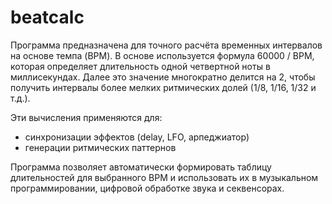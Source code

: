 # beatcalc

Программа предназначена для точного расчёта временных интервалов на основе темпа (BPM).
В основе используется формула 60000 / BPM, которая определяет длительность одной четвертной ноты в миллисекундах. Далее это значение многократно делится на 2, чтобы получить интервалы более мелких ритмических долей (1/8, 1/16, 1/32 и т.д.).

Эти вычисления применяются для:
- синхронизации эффектов (delay, LFO, арпеджиатор)
- генерации ритмических паттернов
  
Программа позволяет автоматически формировать таблицу длительностей для выбранного BPM и использовать их в музыкальном программировании, цифровой обработке звука и секвенсорах.
